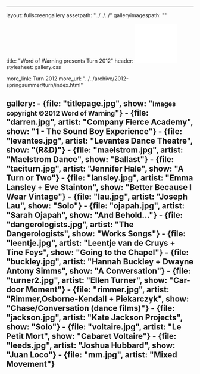 ---

layout: fullscreengallery
assetpath: "../../../"
galleryimagespath: ""

title: "Word of Warning presents Turn 2012"
header: <img src="logo.png">
stylesheet: gallery.css

more_link: Turn 2012
more_url: "../../archive/2012-springsummer/turn/index.html"

gallery:
    -   {file: "titlepage.jpg", show: "<small>Images copyright &copy;2012 Word of Warning</small>"}
    -   {file: "darren.jpg", artist: "Company Fierce Academy", show: "1 - The Sound Boy Experience"}
    -   {file: "levantes.jpg", artist: "Levantes Dance Theatre", show: "(R&D)"}
    -   {file: "maelstrom.jpg", artist: "Maelstrom Dance", show: "Ballast"}
    -   {file: "taciturn.jpg", artist: "Jennifer Hale", show: "A Turn or Two"}
    -   {file: "lansley.jpg", artist: "Emma Lansley + Eve Stainton", show: "Better Because I Wear Vintage"}
    -   {file: "lau.jpg", artist: "Joseph Lau", show: "Solo"}
    -   {file: "ojapah.jpg", artist: "Sarah Ojapah", show: "And Behold..."}
    -   {file: "dangerologists.jpg", artist: "The Dangerologists", show: "Works Songs"}
    -   {file: "leentje.jpg", artist: "Leentje van de Cruys + Tine Feys", show: "Going to the Chapel"}
    -   {file: "buckley.jpg", artist: "Hannah Buckley + Dwayne Antony Simms", show: "A Conversation"}
    -   {file: "turner2.jpg", artist: "Ellen Turner", show: "Car-door Moment"}
    -   {file: "rimmer.jpg", artist: "Rimmer,Osborne-Kendall + Piekarczyk", show: "Chase/Conversation (dance films)"}
    -   {file: "jackson.jpg", artist: "Kate Jackson Projects", show: "Solo"}
    -   {file: "voltaire.jpg", artist: "Le Petit Mort", show: "Cabaret Voltaire"}
    -   {file: "leeds.jpg", artist: "Joshua Hubbard", show: "Juan Loco"}
    -   {file: "mm.jpg", artist: "Mixed Movement"}
---